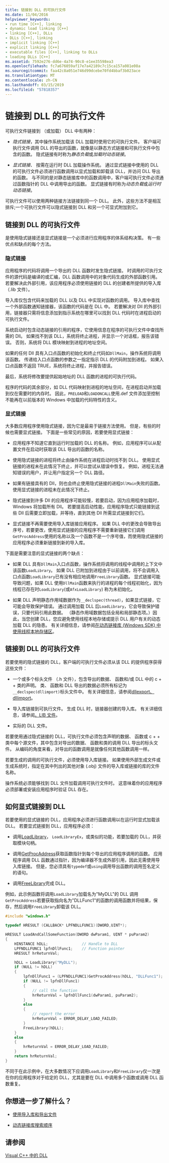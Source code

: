 ```yaml
---
title: 链接到 DLL 的可执行文件
ms.date: 11/04/2016
helpviewer_keywords:
- run time [C++], linking
- dynamic load linking [C++]
- linking [C++], DLLs
- DLLs [C++], linking
- implicit linking [C++]
- explicit linking [C++]
- executable files [C++], linking to DLLs
- loading DLLs [C++]
ms.assetid: 7592e276-dd6e-4a74-90c8-e1ee35598ea3
ms.openlocfilehash: fc7a676059af17e7a42189c7c15ca157a081e08a
ms.sourcegitcommit: faa42c8a051e746d99dcebe70fd4bbaf3b023ace
ms.translationtype: MT
ms.contentlocale: zh-CN
ms.lasthandoff: 03/15/2019
ms.locfileid: "57818357"
---
```

# <a name="link-an-executable-to-a-dll"></a>链接到 DLL 的可执行文件

可执行文件链接到 （或加载） DLL 中有两种：

- *隐式链接*，其中操作系统加载该 DLL 加载时使用它的可执行文件。 客户端可执行文件调用 DLL 的导出的函数，就像是以静态方式链接和可执行文件中包含的函数。 隐式链接有时称为*静态负载*或*加载时动态链接*。

- *显式链接*、 按需在运行时 DLL 加载操作系统。 通过显式链接中使用的 DLL 的可执行文件必须进行函数调用以显式加载和卸载该 DLL，并访问 DLL 导出的函数。 与不同的是对静态链接库中的函数调用中，客户端可执行文件必须通过函数指针的 DLL 中调用导出的函数。 显式链接有时称为*动态负载*或*运行时动态链接*。

可执行文件可以使用两种链接方法链接到同一个 DLL。 此外，这些方法不是相互排斥;一个可执行文件可以隐式链接到 DLL 和另一个可显式附加到它。

<a name="determining-which-linking-method-to-use"></a>

## <a name="link-an-executable-to-a-dll"></a>链接到 DLL 的可执行文件

是使用隐式链接还是显式链接是一个必须进行应用程序的体系结构决策。 有一些优点和缺点的每个方法。

### <a name="implicit-linking"></a>隐式链接

应用程序的代码将调用一个导出的 DLL 函数时发生隐式链接。 时调用的可执行文件的源代码是编译的或汇编，DLL 函数调用中的对象代码生成的外部函数引用。 若要解决此外部引用，该应用程序必须使用链接的 DLL 的创建者所提供的导入库 （.lib 文件）。

导入库仅包含代码来加载的 DLL 以及 DLL 中实现对函数的调用。 导入库中查找一个外部函数通知链接器，该函数的代码是在 DLL 中。 若要解决对 Dll 的外部引用，链接器只需将信息添加到指示系统在哪里可以找到 DLL 代码时在进程启动的可执行文件。

系统启动时包含动态链接的引用的程序，它使用信息在程序的可执行文件中查找所需的 Dll。 如果找不到该 DLL，系统将终止进程，并显示一个对话框，报告该错误。 否则，系统将 DLL 模块映射到进程的地址空间。

如果的任何 Dll 具有入口点函数的初始化和终止代码如`DllMain`，操作系统将调用该函数。 传递给入口点函数的参数之一指定指示 DLL 的代码附加到进程。 如果入口点函数不返回 TRUE，系统将终止进程，并报告错误。

最后，系统将修改要提供起始地址的 DLL 函数的进程的可执行代码。

程序的代码的其余部分，如 DLL 代码映射到进程的地址空间，在进程启动并加载到仅在需要时的内存时。 因此，`PRELOAD`和`LOADONCALL`使用.def 文件添加至控制不能再在以前版本的 Windows 中加载的代码特性的含义。

### <a name="explicit-linking"></a>显式链接

大多数应用程序使用隐式链接，因为它是最易于链接方法使用。 但是，有些的时候也需要显式链接。 下面是一些常见的原因，若要使用显式链接：

- 应用程序不知道它直到运行时加载的 DLL 的名称。 例如，应用程序可以从配置文件在启动时获取该 DLL 导出的函数的名称。

- 使用隐式链接的进程将终止由操作系统在进程启动时找不到 DLL。 使用显式链接的进程未在此情况下终止，并可以尝试从错误中恢复。 例如，进程无法通知错误的用户，并让用户指定另一个 DLL 路径。

- 如果有链接具有的 Dll，则也会终止使用隐式链接的进程`DllMain`失败的函数。 使用显式链接的进程未在此情况下终止。

- 隐式链接到许多 Dll 的应用程序可能较慢，若要启动，因为应用程序加载时，Windows 将加载所有 Dll。 若要提高启动性能，应用程序隐式只能链接到这些 Dll 后需要立即加载，并等待，直到其他 Dll 所需显式链接到它们。

- 显式链接不再需要使用导入库链接应用程序。 如果 DLL 中的更改会导致导出序号，若要更改，使用显式链接的应用程序不需要重新链接它们调用`GetProcAddress`使用的名称以及一个函数不是一个序号值，而使用隐式链接的应用程序必须重新链接到新的导入库。

下面是需要注意的显式链接的两个缺点：

- 如果 DLL 具有`DllMain`入口点函数，操作系统将调用的线程中调用的上下文中该函数`LoadLibrary`。 如果 DLL 已附加到进程由于以前调用，将不会调用入口点函数`LoadLibrary`已有没有相应地调用`FreeLibrary`函数。 显式链接可能导致问题，如果 DLL 使用`DllMain`函数来执行的进程的每个线程初始化，因为线程已存在时`LoadLibrary`(或`AfxLoadLibrary`) 称为未初始化。

- 如果 DLL 声明静态作用域数据作为`__declspec(thread)`，如果显式链接，它可能会导致保护错误。 通过调用加载 DLL 后`LoadLibrary`，它会导致保护错误，只要代码引用此数据。 （静态作用域数据包括全局和局部静态项。）因此，当您创建 DLL，您应避免使用线程本地存储或提示 DLL 用户有关的动态加载 DLL 的隐患。 有关详细信息，请参阅[在动态链接库 (Windows SDK) 中使用线程本地存储区](/windows/desktop/Dlls/using-thread-local-storage-in-a-dynamic-link-library)。

<a name="linking-implicitly"></a>

## <a name="link-an-executable-to-a-dll"></a>链接到 DLL 的可执行文件

若要使用的隐式链接的 DLL，客户端的可执行文件必须从该 DLL 的提供程序获得这些文件：

- 一个或多个标头文件 （.h 文件），包含导出的数据、 函数和/或 DLL 中的 c + + 类的声明。 类、 函数和 DLL 导出的数据必须所有标记为`__declspec(dllimport)`标头文件中。 有关详细信息，请参阅[dllexport、 dllimport](../cpp/dllexport-dllimport.md)。

- 导入库链接到可执行文件。 生成 DLL 时，链接器创建的导入库。 有关详细信息，请参阅[。LIB 文件](reference/dot-lib-files-as-linker-input.md)。

- 实际的 DLL 文件。

若要使用通过隐式链接的 DLL，可执行文件必须包含声明的数据、 函数或 c + + 类中每个源文件，其中包含对导出的数据、 函数和类的调用 DLL 导出的标头文件。 从编码的角度来看，对导出的函数调用是就像任何其他函数调用一样。

若要生成的调用的可执行文件，必须使用导入库链接。 如果使用外部生成文件或生成系统时，指定在其中列出的其他对象 (.obj) 文件的导入库或链接的库的文件名称。

操作系统必须能够找到 DLL 文件加载调用可执行文件时。 这意味着你的应用程序必须部署或安装应用程序时验证 DLL 存在。

<a name="linking-explicitly"></a>

## <a name="how-to-link-explicitly-to-a-dll"></a>如何显式链接到 DLL

若要使用的显式链接的 DLL，应用程序必须进行函数调用以在运行时显式加载该 DLL。 若要显式链接到 DLL，应用程序必须：

- 调用[LoadLibrary](loadlibrary-and-afxloadlibrary.md)， `LoadLibraryEx`，或类似的功能，若要加载的 DLL，并获取模块句柄。

- 调用[GetProcAddress](getprocaddress.md)获取函数指针到每个导出的应用程序调用的函数。 应用程序调用 DLL 函数通过指针，因为编译器不生成外部引用，因此无需使用导入库链接。 但是，您必须具有`typedef`或`using`调用导出函数的调用签名定义的语句。

- 调用[FreeLibrary](freelibrary-and-afxfreelibrary.md)完成 DLL。

例如，此示例函数将调用`LoadLibrary`加载名为"MyDLL"的 DLL 调用`GetProcAddress`若要获取指向名为"DLLFunc1"的函数的调用函数并将结果，保存，然后调用`FreeLibrary`卸载该 DLL。

```C
#include "windows.h"

typedef HRESULT (CALLBACK* LPFNDLLFUNC1)(DWORD,UINT*);

HRESULT LoadAndCallSomeFunction(DWORD dwParam1, UINT * puParam2)
{
    HINSTANCE hDLL;               // Handle to DLL
    LPFNDLLFUNC1 lpfnDllFunc1;    // Function pointer
    HRESULT hrReturnVal;

    hDLL = LoadLibrary("MyDLL");
    if (NULL != hDLL)
    {
        lpfnDllFunc1 = (LPFNDLLFUNC1)GetProcAddress(hDLL, "DLLFunc1");
        if (NULL != lpfnDllFunc1)
        {
            // call the function
            hrReturnVal = lpfnDllFunc1(dwParam1, puParam2);
        }
        else
        {
            // report the error
            hrReturnVal = ERROR_DELAY_LOAD_FAILED;
        }
        FreeLibrary(hDLL);
    }
    else
    {
        hrReturnVal = ERROR_DELAY_LOAD_FAILED;
    }
    return hrReturnVal;
}
```

不同于在此示例中，在大多数情况下应调用`LoadLibrary`和`FreeLibrary`仅一次是在你的应用程序对于给定的 DLL，尤其是要在 DLL 中调用多个函数或调用 DLL 函数重复。

## <a name="what-do-you-want-to-know-more-about"></a>你想进一步了解什么？

- [使用导入库和导出文件](reference/working-with-import-libraries-and-export-files.md)

- [动态链接库搜索顺序](/windows/desktop/Dlls/dynamic-link-library-search-order)

## <a name="see-also"></a>请参阅

[Visual C++ 中的 DLL](dlls-in-visual-cpp.md)

